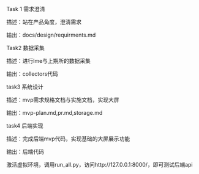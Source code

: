 Task 1 需求澄清

描述：站在产品角度，澄清需求

输出：docs/design/requirments.md



Task2 数据采集

描述：进行lme与上期所的数据采集

输出：collectors代码



task3 系统设计

描述：mvp需求规格文档与实施文档，实现大屏

输出：mvp-plan.md,pr.md,storage.md



task4 后端实现

描述：完成后端mvp代码，实现基础的大屏展示功能

输出：后端代码

激活虚拟环境，调用run_all.py，访问http://127.0.0.1:8000/，即可测试后端api









 
